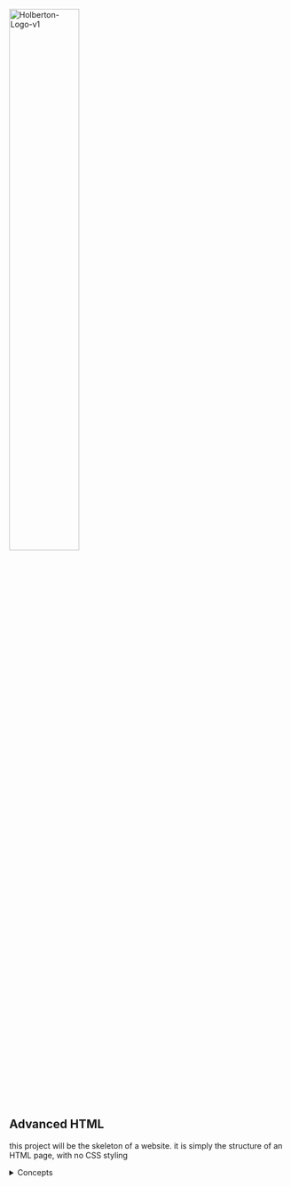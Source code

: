 <img src="https://github.com/mokasp/holbertonschool-web_front_end/assets/125315163/cdfb884d-357f-4a7b-b748-658ac7612def" alt="Holberton-Logo-v1" width="50%"></img>
<br>
<br>
## Advanced HTML
this project will be the skeleton of a website. it is simply the structure of an HTML page, with no CSS styling<br>

<details><summary>Concepts</summary></summary><br>
  
&nbsp;&nbsp;&nbsp;&nbsp;things i learned in this project<br>
- Which guidelines to follow for HTML
- How to create the skeleton of an HTML5 page
- How to use semantic HTML tags to structure a web page
- Which use cases to use div vs span
- The semantic value’s of header, main, footer, article, nav, section, aside
- How to use headings (and why it’s important to follow the hierarchical order)
- How to make lists in HTML
- The differences between medias (SVG, GIF, PNG, JPG)
- How to structure data in a table
- How to integrate a video in a webpage
- How to integrate an audio file in a webpage
- How to embed external content
- How to correctly structure an HTML page</details>
